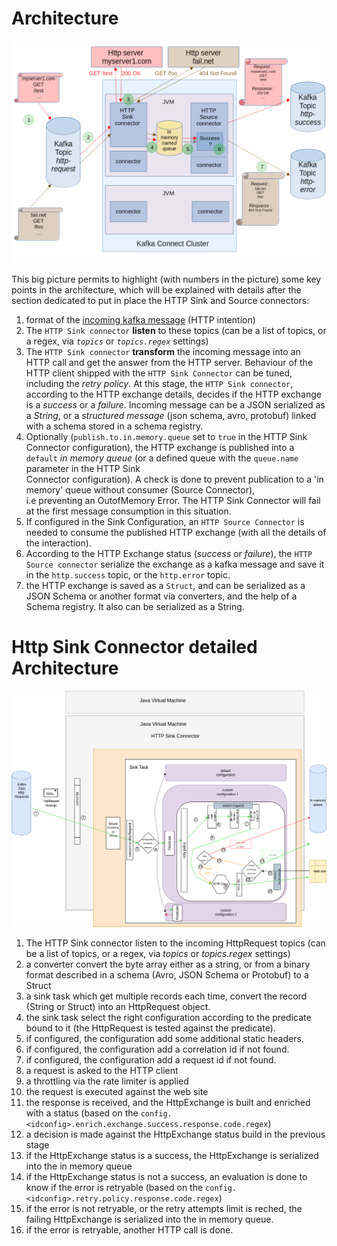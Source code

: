 # Architecture

![Architecture](architecture.png)

This big picture permits to highlight (with numbers in the picture) some key points in the architecture, which will be explained with details
after the section dedicated to put in place the HTTP Sink and Source connectors:

1. format of the [incoming kafka message](docs/incoming_message_format.md) (HTTP intention)
2. The `HTTP Sink connector` **listen** to these topics (can be a list of topics, or a regex, via *`topics`* or *`topics.regex`* settings)
3. The `HTTP Sink connector` **transform** the incoming message into an HTTP call and get the answer from the HTTP server.
   Behaviour of the HTTP client shipped with the `HTTP Sink Connector` can be tuned, including the _retry policy_. At this stage,
   the `HTTP Sink connector`, according to the HTTP exchange details, decides if the HTTP exchange is a _success_ or a _failure_.
   Incoming message can be a JSON serialized as a _String_, or a _structured message_ (json schema, avro, protobuf) linked with a schema stored in a schema registry.
4. Optionally (`publish.to.in.memory.queue` set to `true` in the HTTP Sink Connector configuration), the HTTP exchange
   is published into a `default` _in memory queue_ (or a defined queue with the `queue.name` parameter in the HTTP Sink  
   Connector configuration). A check is done to prevent publication to a 'in memory' queue without consumer (Source Connector),  
   i.e preventing an OutofMemory Error. The HTTP Sink Connector will fail at the first message consumption in this situation.
5. If configured in the Sink Configuration, an `HTTP Source Connector` is needed to consume the published
   HTTP exchange (with all the details of the interaction).
6. According to the HTTP Exchange status (_success_ or _failure_), the `HTTP Source connector` serialize the exchange as a kafka message and save
   it in the `http.success` topic, or the `http.error` topic.
7. the HTTP exchange is saved as a `Struct`, and can be serialized as a JSON Schema or another format via converters, and the help of a Schema registry.
   It also can be serialized as a String. 

# Http Sink Connector detailed Architecture

![Http Sink Connector organization](http_sink_connector.png)

1. The HTTP Sink connector listen to the incoming HttpRequest topics (can be a list of topics, or a regex, via *topics* or *topics.regex* settings)
2. a converter convert the byte array either as a string, or from a binary format described in a schema (Avro, JSON Schema or Protobuf)  to a Struct
3. a sink task which get multiple records each time, convert the record (String or Struct) into an HttpRequest object.
4. the sink task select the right configuration according to the predicate bound to it (the HttpRequest is tested against the predicate).
5. if configured, the configuration add some additional static headers.
6. if configured, the configuration add a correlation id if not found.
7. if configured, the configuration add a request id if not found.
8. a request is asked to the HTTP client
9. a throttling via the rate limiter is applied
10. the request is executed against the web site
11. the response is received, and the HttpExchange is built and enriched with a status (based on the `config.<idconfig>.enrich.exchange.success.response.code.regex`)
12. a decision is made against the HttpExchange status build in the previous stage
13. if the HttpExchange status is a success, the HttpExchange is serialized into the in memory queue
14. if the HttpExchange status is not a success, an evaluation is done to know if the error is retryable (based on the `config.<idconfig>.retry.policy.response.code.regex`)
15. if the error is not retryable, or the retry attempts limit is reched, the failing HttpExchange is serialized into the in memory queue.
16. if the error is retryable, another HTTP call is done.